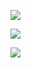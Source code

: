 [![](https://img.shields.io/docker/stars/vaeum/ubuntu-python3-pip3.svg)](https://hub.docker.com/r/vaeum/ubuntu-python3-pip3 'DockerHub')

[![](https://img.shields.io/docker/pulls/vaeum/ubuntu-python3-pip3.svg)](https://hub.docker.com/r/vaeum/ubuntu-python3-pip3 'DockerHub')

[![](https://images.microbadger.com/badges/image/vaeum/ubuntu-python3-pip3.svg)](https://microbadger.com/images/vaeum/ubuntu-python3-pip3 "Get your own image badge on microbadger.com")
